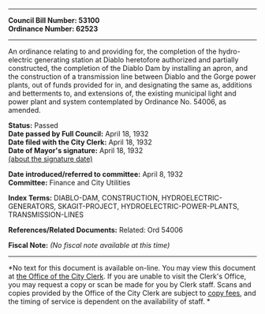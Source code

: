 * * * * *  
  
**Council Bill Number: [](#h0)[](#h2)53100**   
**Ordinance Number: 62523**  
  
* * * * *  
  
An ordinance relating to and providing for, the completion of the hydro-electric generating station at Diablo heretofore authorized and partially constructed, the completion of the Diablo Dam by installing an apron, and the construction of a transmission line between Diablo and the Gorge power plants, out of funds provided for in, and designating the same as, additions and betterments to, and extensions of, the existing municipal light and power plant and system contemplated by Ordinance No. 54006, as amended.  
  
**Status:** Passed   
**Date passed by Full Council:** April 18, 1932   
**Date filed with the City Clerk:** April 18, 1932   
**Date of Mayor's signature:** April 18, 1932   
[(about the signature date)](/~public/approvaldate.htm)   
  
  
**Date introduced/referred to committee:** April 8, 1932   
**Committee:** Finance and City Utilities   
  
**Index Terms:** DIABLO-DAM, CONSTRUCTION, HYDROELECTRIC-GENERATORS, SKAGIT-PROJECT, HYDROELECTRIC-POWER-PLANTS, TRANSMISSION-LINES  
  
**References/Related Documents:** Related: Ord 54006  
  
**Fiscal Note:** *(No fiscal note available at this time)*  
  
* * * * *  
  
*No text for this document is available on-line. You may view this document at [the Office of the City Clerk](http://www.seattle.gov/leg/clerk/contactUs.htm). If you are unable to visit the Clerk's Office, you may request a copy or scan be made for you by Clerk staff. Scans and copies provided by the Office of the City Clerk are subject to [copy fees](http://clerk.seattle.gov/~public/clerkfees.htm), and the timing of service is dependent on the availability of staff. *  
  
  
